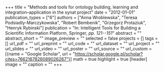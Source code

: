 +++
title = "Methods and tools for ontology building, learning and integration–application in the synat project"
date = "2012-01-01"
publication_types = ["6"]
authors = ["Anna Wroblewska", "Teresa Podsiadly-Marczykowska", "Robert Bembenik", "Grzegorz Protaziuk", "Henryk Rybinski"]
publication = "In: Intelligent Tools for Building a Scientific Information Platform, Springer, _pp. 121--151_"
abstract = ""
abstract_short = ""
image_preview = ""
selected = false
projects = []
tags = []
url_pdf = ""
url_preprint = ""
url_code = ""
url_dataset = ""
url_project = ""
url_slides = ""
url_video = ""
url_poster = ""
url_source = ""
url_custom = [{name = "Google Scholar", url = "https://scholar.google.pl/scholar?cites=7662167826089026267"}]
math = true
highlight = true
[header]
image = ""
caption = ""
+++
